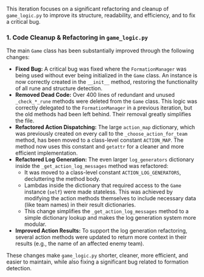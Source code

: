 This iteration focuses on a significant refactoring and cleanup of `game_logic.py` to improve its structure, readability, and efficiency, and to fix a critical bug.

### 1. Code Cleanup & Refactoring in `game_logic.py`

The main `Game` class has been substantially improved through the following changes:

- **Fixed Bug:** A critical bug was fixed where the `FormationManager` was being used without ever being initialized in the `Game` class. An instance is now correctly created in the `__init__` method, restoring the functionality of all rune and structure detection.
- **Removed Dead Code:** Over 400 lines of redundant and unused `_check_*_rune` methods were deleted from the `Game` class. This logic was correctly delegated to the `FormationManager` in a previous iteration, but the old methods had been left behind. Their removal greatly simplifies the file.
- **Refactored Action Dispatching:** The large `action_map` dictionary, which was previously created on every call to the `_choose_action_for_team` method, has been moved to a class-level constant `ACTION_MAP`. The method now uses this constant and `getattr` for a cleaner and more efficient implementation.
- **Refactored Log Generation:** The even larger `log_generators` dictionary inside the `_get_action_log_messages` method was refactored:
    - It was moved to a class-level constant `ACTION_LOG_GENERATORS`, decluttering the method body.
    - Lambdas inside the dictionary that required access to the `Game` instance (`self`) were made stateless. This was achieved by modifying the action methods themselves to include necessary data (like team names) in their result dictionaries.
    - This change simplifies the `_get_action_log_messages` method to a simple dictionary lookup and makes the log generation system more modular.
- **Improved Action Results:** To support the log generation refactoring, several action methods were updated to return more context in their results (e.g., the name of an affected enemy team).

These changes make `game_logic.py` shorter, cleaner, more efficient, and easier to maintain, while also fixing a significant bug related to formation detection.